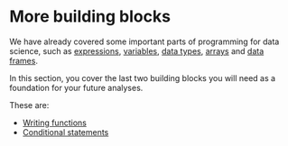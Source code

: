 # More building blocks

We have already covered some important parts of programming for data science,
such as [expressions](../code-basics/Expressions), [variables](../code-basics/Variables), [data
types](../03/data_types), [arrays](../03/Arrays) and [data
frames](../04/data_frams_intro).

In this section, you cover the last two building blocks you will need as
a foundation for your future analyses.

These are:

* [Writing functions](functions)
* [Conditional statements](conditional_statements)

